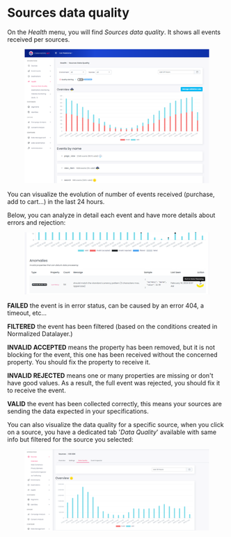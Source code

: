 # Sources data quality

On the _Health_ menu, you will find _Sources data quality_. It shows all events received per sources.

<figure><img src="../../.gitbook/assets/image (505).png" alt=""><figcaption></figcaption></figure>

You can visualize the evolution of number of events received (purchase, add to cart...) in the last 24 hours.

Below, you can analyze in detail each event and have more details about errors and rejection:

<figure><img src="../../.gitbook/assets/image (507).png" alt=""><figcaption></figcaption></figure>

**FAILED** the event is in error status, can be caused by an error 404, a timeout, etc...

**FILTERED** the event has been filtered (based on the conditions created in Normalized Datalayer.)

**INVALID ACCEPTED** means the property has been removed, but it is not blocking for the event, this one has been received without the concerned property. You should fix the property to receive it.

**INVALID REJECTED** means one or many properties are missing or don't have good values. As a result, the full event was rejected, you should fix it to receive the event.

**VALID** the event has been collected correctly, this means your sources are sending the data expected in your specifications.



You can also visualize the data quality for a specific source, when you click on a source, you have a dedicated tab '_Data Quality_' available with same info but filtered for the source you selected:

<figure><img src="../../.gitbook/assets/image (442).png" alt=""><figcaption></figcaption></figure>
